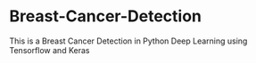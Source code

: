 # Breast-Cancer-Detection
This is a Breast Cancer Detection in Python Deep Learning using Tensorflow and Keras
